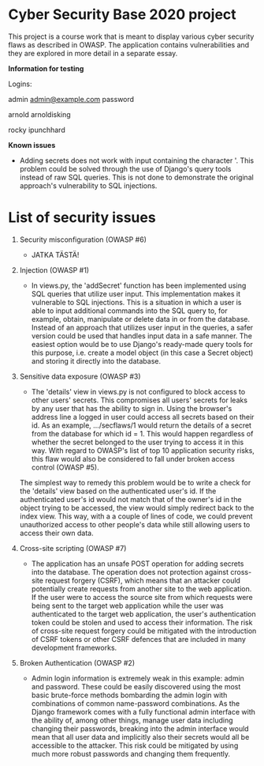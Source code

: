 # Cyber Security Base 2020 project

This project is a course work that is meant to display various cyber security flaws as described in OWASP. The application contains vulnerabilities and they are explored in more detail in a separate essay.

**Information for testing**

Logins:

admin
admin@example.com
password

arnold
arnoldisking

rocky
ipunchhard

**Known issues**

* Adding secrets does not work with input containing the character '. This problem could be solved through the use of Django's query tools instead of raw SQL queries. This is not done to demonstrate the original approach's vulnerability to SQL injections.

# List of security issues

1. Security misconfiguration (OWASP #6)
    * JATKA TÄSTÄ!

2. Injection (OWASP #1)
    * In views.py, the 'addSecret' function has been implemented using SQL queries that utilize user input. This implementation makes it vulnerable to SQL injections. This is a situation in which a user is able to input additional commands into the SQL query to, for example, obtain, manipulate or delete data in or from the database. Instead of an approach that utilizes user input in the queries, a safer version could be used that handles input data in a safe manner. The easiest option would be to use Django's ready-made query tools for this purpose, i.e. create a model object (in this case a Secret object) and storing it directly into the database. 

3. Sensitive data exposure (OWASP #3)
    * The 'details' view in views.py is not configured to block access to other users' secrets. This compromises all users' secrets for leaks by any user that has the ability to sign in. Using the browser's address line a logged in user could access all secrets based on their id. As an example, .../secflaws/1 would return the details of a secret from the database for which id = 1. This would happen regardless of whether the secret belonged to the user trying to access it in this way. With regard to OWASP's list of top 10 application security risks, this flaw would also be considered to fall under broken access control (OWASP #5).

    The simplest way to remedy this problem would be to write a check for the 'details' view based on the authenticated user's id. If the authenticated user's id would not match that of the owner's id in the object trying to be accessed, the view would simply redirect back to the index view. This way, with a a couple of lines of code, we could prevent unauthorized access to other people's data while still allowing users to access their own data.

4. Cross-site scripting (OWASP #7)
    * The application has an unsafe POST operation for adding secrets into the database. The operation does not protection against cross-site request forgery (CSRF), which means that an attacker could potentially create requests from another site to the web application. If the user were to access the source site from which requests were being sent to the target web application while the user was authenticated to the target web application, the user's authentication token could be stolen and used to access their information. The risk of cross-site request forgery could be mitigated with the introduction of CSRF tokens or other CSRF defences that are included in many development frameworks.

5. Broken Authentication (OWASP #2)
    * Admin login information is extremely weak in this example: admin and password. These could be easily discovered using the most basic brute-force methods bombarding the admin login with combinations of common name-password combinations. As the Django framework comes with a fully functional admin interface with the ability of, among other things, manage user data including changing their passwords, breaking into the admin interface would mean that all user data and implicitly also their secrets would all be accessible to the attacker. This risk could be mitigated by using much more robust passwords and changing them frequently.